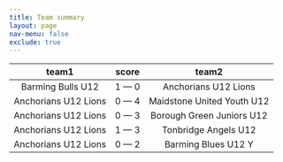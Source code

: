 ```yaml
---
title: Team summary
layout: page
nav-menu: false
exclude: true
---
```




|        team1         |    score    |           team2            |
|:--------------------:|:-----------:|:--------------------------:|
|  Barming Bulls U12   | 1 &mdash; 0 |    Anchorians U12 Lions    |
| Anchorians U12 Lions | 0 &mdash; 4 | Maidstone United Youth U12 |
| Anchorians U12 Lions | 0 &mdash; 3 | Borough Green Juniors U12  |
| Anchorians U12 Lions | 1 &mdash; 3 |    Tonbridge Angels U12    |
| Anchorians U12 Lions | 0 &mdash; 2 |    Barming Blues U12 Y     |

 <br /><br /><br />